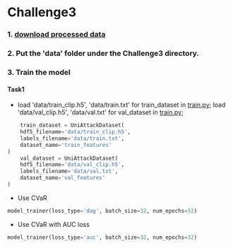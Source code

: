 # Challenge3

### 1. [download processed data](https://purdue0-my.sharepoint.com/:u:/g/personal/lin1785_purdue_edu/EYUCs8e0GjtKqkttn3mhEJUBwE5SWi9Nxk4288twnGJw9Q?e=HcaPv6)

### 2. Put the 'data' folder under the Challenge3 directory.

### 3. Train the model 
#### Task1
* load 'data/train_clip.h5', 'data/train.txt' for train_dataset in [train.py](./train.py); load 'data/val_clip.h5', 'data/val.txt' for val_dataset in [train.py](./train.py);

```python
    train_dataset = UniAttackDataset(
    hdf5_filename='data/train_clip.h5',
    labels_filename='data/train.txt',
    dataset_name='train_features'
)
    val_dataset = UniAttackDataset(
    hdf5_filename='data/val_clip.h5',
    labels_filename='data/val.txt',
    dataset_name='val_features'
)
```

* Use CVaR

```python
model_trainer(loss_type='dag', batch_size=32, num_epochs=32)
```

* Use CVaR with AUC loss

```python
model_trainer(loss_type='auc', batch_size=32, num_epochs=32)
```
